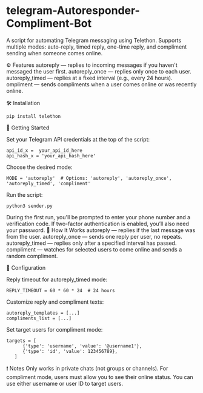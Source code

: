 # telegram-Autoresponder-Compliment-Bot
A script for automating Telegram messaging using Telethon. Supports multiple modes: auto-reply, timed reply, one-time reply, and compliment sending when someone comes online.

⚙️ Features
autoreply — replies to incoming messages if you haven't messaged the user first.
autoreply_once — replies only once to each user.
autoreply_timed — replies at a fixed interval (e.g., every 24 hours).
ompliment — sends compliments when a user comes online or was recently online.

🛠 Installation

    pip install telethon

🚀 Getting Started

Set your Telegram API credentials at the top of the script:

    api_id_x =  your_api_id_here
    api_hash_x = 'your_api_hash_here'
 
 Choose the desired mode:

    MODE = 'autoreply'  # Options: 'autoreply', 'autoreply_once', 'autoreply_timed', 'compliment'

Run the script:
                           
    python3 sender.py

During the first run, you'll be prompted to enter your phone number and a verification code. If two-factor authentication is enabled, you’ll also need your password.
🧠 How It Works
autoreply — replies if the last message was from the user.
autoreply_once — sends one reply per user, no repeats.
autoreply_timed — replies only after a specified interval has passed.
compliment — watches for selected users to come online and sends a random compliment.

🔧 Configuration

Reply timeout for autoreply_timed mode:

    REPLY_TIMEOUT = 60 * 60 * 24  # 24 hours

Customize reply and compliment texts:

    autoreply_templates = [...]
    compliments_list = [...]

Set target users for compliment mode:

    targets = [
          {'type': 'username', 'value': '@username1'},
          {'type': 'id', 'value': 123456789},
       ]

❗ Notes
Only works in private chats (not groups or channels).
For compliment mode, users must allow you to see their online status.
You can use either username or user ID to target users.
